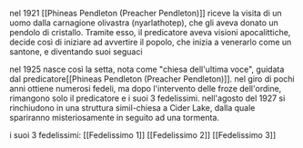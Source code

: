 nel 1921 [[Phineas Pendleton (Preacher Pendleton)]] riceve la visita di un uomo dalla carnagione olivastra (nyarlathotep), che gli aveva donato un pendolo di cristallo. Tramite esso, il predicatore aveva visioni apocalittiche, decide così di iniziare ad avvertire il popolo, che inizia a venerarlo come un santone, e diventando suoi seguaci

nel 1925 nasce così la setta, nota come "chiesa dell'ultima voce", guidata dal predicatore[[Phineas Pendleton (Preacher Pendleton)]]. nel giro di pochi anni ottiene numerosi fedeli, ma dopo l'intervento delle froze dell'ordine, rimangono solo il predicatore e i suoi 3 fedelissimi. nell'agosto del 1927 si rinchiudono in una struttura simil-chiesa a Cider Lake, dalla quale spariranno misteriosamente in seguito ad una tormenta. 

i suoi 3 fedelissimi:
[[Fedelissimo 1]]
[[Fedelissimo 2]]
[[Fedelissimo 3]]


